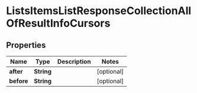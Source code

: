 

# ListsItemsListResponseCollectionAllOfResultInfoCursors


## Properties

| Name | Type | Description | Notes |
|------------ | ------------- | ------------- | -------------|
|**after** | **String** |  |  [optional] |
|**before** | **String** |  |  [optional] |



